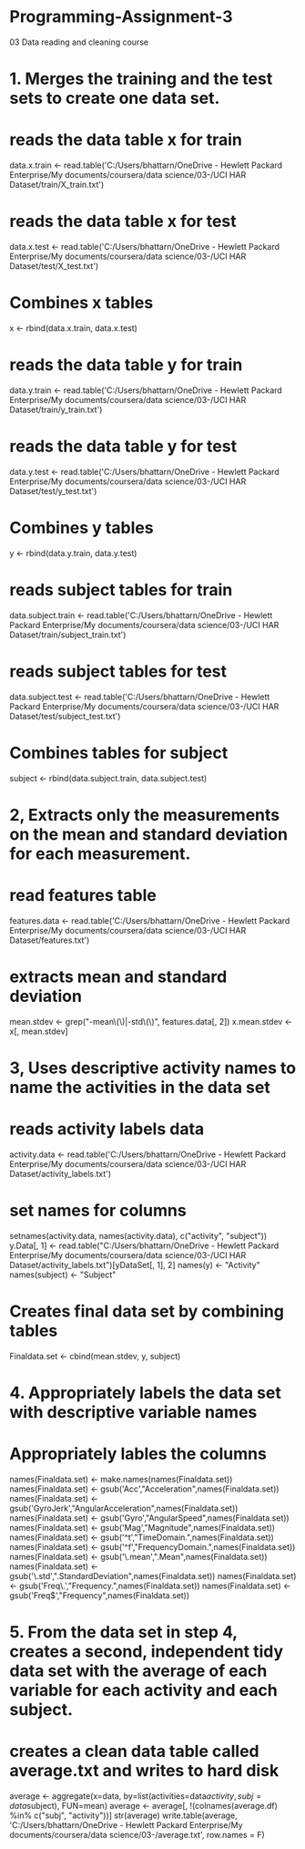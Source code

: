 # Programming-Assignment-3
03 Data reading and cleaning course
# 1. Merges the training and the test sets to create one data set.

# reads the data table x for train
data.x.train <- read.table('C:/Users/bhattarn/OneDrive - Hewlett Packard Enterprise/My documents/coursera/data science/03-/UCI HAR Dataset/train/X_train.txt')

# reads the data table x for test
data.x.test <- read.table('C:/Users/bhattarn/OneDrive - Hewlett Packard Enterprise/My documents/coursera/data science/03-/UCI HAR Dataset/test/X_test.txt')

# Combines x tables
x <- rbind(data.x.train, data.x.test)

# reads the data table y for train
data.y.train <- read.table('C:/Users/bhattarn/OneDrive - Hewlett Packard Enterprise/My documents/coursera/data science/03-/UCI HAR Dataset/train/y_train.txt')

# reads the data table y for test
data.y.test <- read.table('C:/Users/bhattarn/OneDrive - Hewlett Packard Enterprise/My documents/coursera/data science/03-/UCI HAR Dataset/test/y_test.txt')

# Combines y tables
y <- rbind(data.y.train, data.y.test)

# reads subject tables for train
data.subject.train <- read.table('C:/Users/bhattarn/OneDrive - Hewlett Packard Enterprise/My documents/coursera/data science/03-/UCI HAR Dataset/train/subject_train.txt')

# reads subject tables for test
data.subject.test <- read.table('C:/Users/bhattarn/OneDrive - Hewlett Packard Enterprise/My documents/coursera/data science/03-/UCI HAR Dataset/test/subject_test.txt')

# Combines tables for subject
subject <- rbind(data.subject.train, data.subject.test)

# 2, Extracts only the measurements on the mean and standard deviation for each measurement. 


#  read features table
features.data <- read.table('C:/Users/bhattarn/OneDrive - Hewlett Packard Enterprise/My documents/coursera/data science/03-/UCI HAR Dataset/features.txt')

# extracts mean and standard deviation 

mean.stdev <- grep("-mean\\(\\)|-std\\(\\)", features.data[, 2])
x.mean.stdev <- x[, mean.stdev]




# 3, Uses descriptive activity names to name the activities in the data set

# reads activity labels data
activity.data <- read.table('C:/Users/bhattarn/OneDrive - Hewlett Packard Enterprise/My documents/coursera/data science/03-/UCI HAR Dataset/activity_labels.txt')
# set names for columns
setnames(activity.data, names(activity.data), c("activity", "subject"))
y.Data[, 1] <- read.table("C:/Users/bhattarn/OneDrive - Hewlett Packard Enterprise/My documents/coursera/data science/03-/UCI HAR Dataset/activity_labels.txt")[yDataSet[, 1], 2]
names(y) <- "Activity"
names(subject) <- "Subject"

# Creates final data set by combining tables
Finaldata.set <- cbind(mean.stdev, y, subject)


# 4. Appropriately labels the data set with descriptive variable names

# Appropriately lables the columns
names(Finaldata.set) <- make.names(names(Finaldata.set))
names(Finaldata.set) <- gsub('Acc',"Acceleration",names(Finaldata.set))
names(Finaldata.set) <- gsub('GyroJerk',"AngularAcceleration",names(Finaldata.set))
names(Finaldata.set) <- gsub('Gyro',"AngularSpeed",names(Finaldata.set))
names(Finaldata.set) <- gsub('Mag',"Magnitude",names(Finaldata.set))
names(Finaldata.set) <- gsub('^t',"TimeDomain.",names(Finaldata.set))
names(Finaldata.set) <- gsub('^f',"FrequencyDomain.",names(Finaldata.set))
names(Finaldata.set) <- gsub('\\.mean',".Mean",names(Finaldata.set))
names(Finaldata.set) <- gsub('\\.std',".StandardDeviation",names(Finaldata.set))
names(Finaldata.set) <- gsub('Freq\\.',"Frequency.",names(Finaldata.set))
names(Finaldata.set) <- gsub('Freq$',"Frequency",names(Finaldata.set))

# 5. From the data set in step 4, creates a second, independent tidy data set with the average of each variable for each activity and each subject.

# creates a clean data table called average.txt and writes to hard disk
average <- aggregate(x=data, by=list(activities=data$activity, subj=data$subject), FUN=mean)
average <- average[, !(colnames(average.df) %in% c("subj", "activity"))]
str(average)
write.table(average, 'C:/Users/bhattarn/OneDrive - Hewlett Packard Enterprise/My documents/coursera/data science/03-/average.txt', row.names = F)

